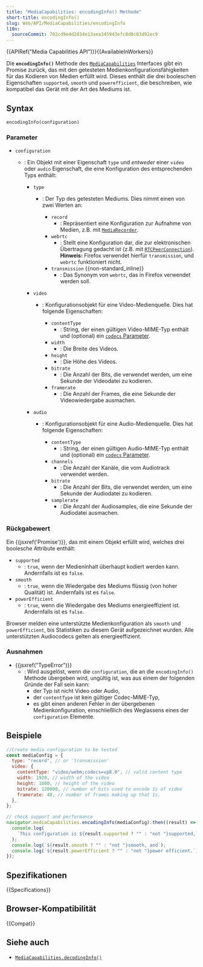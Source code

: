 ```yaml
---
title: "MediaCapabilities: encodingInfo() Methode"
short-title: encodingInfo()
slug: Web/API/MediaCapabilities/encodingInfo
l10n:
  sourceCommit: 702cd9e4d2834e13aea345943efc8d0c03d92ec9
---
```


{{APIRef("Media Capabilities API")}}{{AvailableInWorkers}}

Die **`encodingInfo()`** Methode des [`MediaCapabilities`](/de/docs/Web/API/MediaCapabilities) Interfaces gibt ein Promise zurück, das mit den getesteten Medienkonfigurationsfähigkeiten für das Kodieren von Medien erfüllt wird. Dieses enthält die drei booleschen Eigenschaften `supported`, `smooth` und `powerefficient`, die beschreiben, wie kompatibel das Gerät mit der Art des Mediums ist.

## Syntax

```js-nolint
encodingInfo(configuration)
```

### Parameter

- `configuration`

  - : Ein Objekt mit einer Eigenschaft `type` und _entweder_ einer `video` oder `audio` Eigenschaft, die eine Konfiguration des entsprechenden Typs enthält: <!-- MediaEncodingConfiguration in der Spezifikation -->

    - `type`

      - : Der Typ des getesteten Mediums. Dies nimmt einen von zwei Werten an:

        - `record`
          - : Repräsentiert eine Konfiguration zur Aufnahme von Medien, z.B. mit [`MediaRecorder`](/de/docs/Web/API/MediaRecorder).
        - `webrtc`
          - : Stellt eine Konfiguration dar, die zur elektronischen Übertragung gedacht ist (z.B. mit [`RTCPeerConnection`](/de/docs/Web/API/RTCPeerConnection)). **Hinweis:** Firefox verwendet hierfür `transmission`, und `webrtc` funktioniert nicht.
        - `transmission` {{non-standard_inline}}
          - : Das Synonym von `webrtc`, das in Firefox verwendet werden soll.

    - `video`

      - : Konfigurationsobjekt für eine Video-Medienquelle.
        Dies hat folgende Eigenschaften: <!-- VideoConfiguration in der Spezifikation -->

        - `contentType`
          - : String, der einen gültigen Video-MIME-Typ enthält und (optional) ein [`codecs` Parameter](/de/docs/Web/Media/Guides/Formats/codecs_parameter).
        - `width`
          - : Die Breite des Videos.
        - `height`
          - : Die Höhe des Videos.
        - `bitrate`
          - : Die Anzahl der Bits, die verwendet werden, um eine Sekunde der Videodatei zu kodieren.
        - `framerate`
          - : Die Anzahl der Frames, die eine Sekunde der Videowiedergabe ausmachen.

    - `audio`

      - : Konfigurationsobjekt für eine Audio-Medienquelle.
        Dies hat folgende Eigenschaften: <!-- AudioConfiguration in der Spezifikation -->

        - `contentType`
          - : String, der einen gültigen Audio-MIME-Typ enthält und (optional) ein [`codecs` Parameter](/de/docs/Web/Media/Guides/Formats/codecs_parameter).
        - `channels`
          - : Die Anzahl der Kanäle, die vom Audiotrack verwendet werden.
        - `bitrate`
          - : Die Anzahl der Bits, die verwendet werden, um eine Sekunde der Audiodatei zu kodieren.
        - `samplerate`
          - : Die Anzahl der Audiosamples, die eine Sekunde der Audiodatei ausmachen.

### Rückgabewert

Ein {{jsxref('Promise')}}, das mit einem Objekt erfüllt wird, welches drei boolesche Attribute enthält:

- `supported`
  - : `true`, wenn der Medieninhalt überhaupt kodiert werden kann. Andernfalls ist es `false`.
- `smooth`
  - : `true`, wenn die Wiedergabe des Mediums flüssig (von hoher Qualität) ist. Andernfalls ist es `false`.
- `powerEfficient`
  - : `true`, wenn die Wiedergabe des Mediums energieeffizient ist. Andernfalls ist es `false`.

Browser melden eine unterstützte Medienkonfiguration als `smooth` und `powerEfficient`, bis Statistiken zu diesem Gerät aufgezeichnet wurden. Alle unterstützten Audiocodecs gelten als energieeffizient.

### Ausnahmen

- {{jsxref("TypeError")}}
  - : Wird ausgelöst, wenn die `configuration`, die an die `encodingInfo()` Methode übergeben wird, ungültig ist, was aus einem der folgenden Gründe der Fall sein kann:
    - der Typ ist nicht Video oder Audio,
    - der `contentType` ist kein gültiger Codec-MIME-Typ,
    - es gibt einen anderen Fehler in der übergebenen Medienkonfiguration, einschließlich des Weglassens eines der `configuration` Elemente.

## Beispiele

```js
//Create media configuration to be tested
const mediaConfig = {
  type: "record", // or 'transmission'
  video: {
    contentType: "video/webm;codecs=vp8.0", // valid content type
    width: 1920, // width of the video
    height: 1080, // height of the video
    bitrate: 120000, // number of bits used to encode 1s of video
    framerate: 48, // number of frames making up that 1s.
  },
};

// check support and performance
navigator.mediaCapabilities.encodingInfo(mediaConfig).then((result) => {
  console.log(
    `This configuration is ${result.supported ? "" : "not "}supported,`,
  );
  console.log(`${result.smooth ? "" : "not "}smooth, and`);
  console.log(`${result.powerEfficient ? "" : "not "}power efficient.`);
});
```

## Spezifikationen

{{Specifications}}

## Browser-Kompatibilität

{{Compat}}

## Siehe auch

- [`MediaCapabilities.decodingInfo()`](/de/docs/Web/API/MediaCapabilities/decodingInfo)
